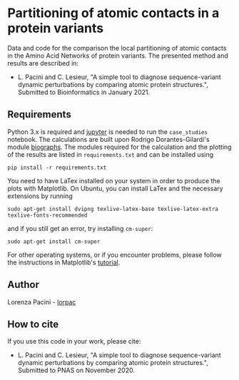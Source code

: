 # Partitioning of atomic contacts in a protein variants

Data and code for the comparison the local partitioning of atomic contacts in the Amino Acid Networks of protein variants. The presented method and results are described in:
- L. Pacini and C. Lesieur, "A simple tool to diagnose sequence-variant dynamic perturbations by comparing atomic protein structures.", Submitted to Bioinformatics in January 2021.

## Requirements

Python 3.x is required and [jupyter](https://jupyter.org/) is needed to run the `case_studies` notebook. The calculations are built upon Rodrigo Dorantes-Gilardi's module [biographs](https://github.com/rodogi/biographs). The modules required for the calculation and the plotting of the results are listed in `requirements.txt` and can be installed using

```
pip install -r requirements.txt
```
You need to have LaTex installed on your system in order to produce the plots with Matplotlib. On Ubuntu, you can install LaTex and the necessary extensions by running

```
sudo apt-get install dvipng texlive-latex-base texlive-latex-extra texlive-fonts-recommended
```
and if you still get an error, try installing `cm-super`:
```
sudo apt-get install cm-super
```

For other operating systems, or if you encounter problems, please follow the instructions in Matplotlib's [tutorial](https://matplotlib.org/3.1.0/tutorials/text/usetex.html).


## Author

Lorenza Pacini - [lorpac](https://github.com/lorpac)

## How to cite

If you use this code in your work, please cite:
- L. Pacini and C. Lesieur, "A simple tool to diagnose sequence-variant dynamic perturbations by comparing atomic protein structures.", Submitted to PNAS on November 2020.